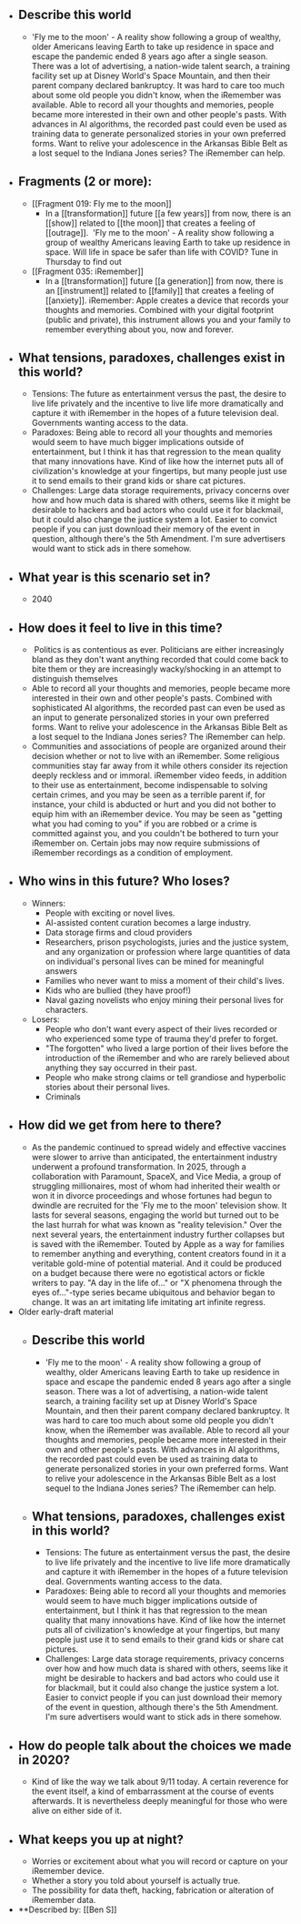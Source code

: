 - ## Describe this world
    - 'Fly me to the moon' - A reality show following a group of wealthy, older Americans leaving Earth to take up residence in space and escape the pandemic ended 8 years ago after a single season. There was a lot of advertising, a nation-wide talent search, a training facility set up at Disney World's Space Mountain, and then their parent company declared bankruptcy. It was hard to care too much about some old people you didn't know, when the iRemember was available. Able to record all your thoughts and memories, people became more interested in their own and other people's pasts. With advances in AI algorithms, the recorded past could even be used as training data to generate personalized stories in your own preferred forms. Want to relive your adolescence in the Arkansas Bible Belt as a lost sequel to the Indiana Jones series? The iRemember can help.
- ## Fragments (2 or more):
    - [[Fragment 019: Fly me to the moon]]
        - In a [[transformation]] future [[a few years]] from now, there is an [[show]] related to [[the moon]] that creates a feeling of [[outrage]].  'Fly me to the moon' - A reality show following a group of wealthy Americans leaving Earth to take up residence in space. Will life in space be safer than life with COVID? Tune in Thursday to find out
    - [[Fragment 035: iRemember]]
        - In a [[transformation]] future [[a generation]] from now, there is an [[instrument]] related to [[family]] that creates a feeling of [[anxiety]]. iRemember: Apple creates a device that records your thoughts and memories. Combined with your digital footprint (public and private), this instrument allows you and your family to remember everything about you, now and forever.
- ## What tensions, paradoxes, challenges exist in this world?
    - Tensions: The future as entertainment versus the past, the desire to live life privately and the incentive to live life more dramatically and capture it with iRemember in the hopes of a future television deal. Governments wanting access to the data.
    - Paradoxes: Being able to record all your thoughts and memories would seem to have much bigger implications outside of entertainment, but I think it has that regression to the mean quality that many innovations have. Kind of like how the internet puts all of civilization's knowledge at your fingertips, but many people just use it to send emails to their grand kids or share cat pictures.
    - Challenges: Large data storage requirements, privacy concerns over how and how much data is shared with others, seems like it might be desirable to hackers and bad actors who could use it for blackmail, but it could also change the justice system a lot. Easier to convict people if you can just download their memory of the event in question, although there's the 5th Amendment. I'm sure advertisers would want to stick ads in there somehow.
- ## What year is this scenario set in?
    - 2040
- ## How does it feel to live in this time?
    -  Politics is as contentious as ever. Politicians are either increasingly bland as they don't want anything recorded that could come back to bite them or they are increasingly wacky/shocking in an attempt to distinguish themselves 
    - Able to record all your thoughts and memories, people became more interested in their own and other people's pasts. Combined with sophisticated AI algorithms, the recorded past can even be used as an input to generate personalized stories in your own preferred forms. Want to relive your adolescence in the Arkansas Bible Belt as a lost sequel to the Indiana Jones series? The iRemember can help.
    - Communities and associations of people are organized around their decision whether or not to live with an iRemember. Some religious communities stay far away from it while others consider its rejection deeply reckless and or immoral. iRemember video feeds, in addition to their use as entertainment, become indispensable to solving certain crimes, and you may be seen as a terrible parent if, for instance, your child is abducted or hurt and you did not bother to equip him with an iRemember device. You may be seen as "getting what you had coming to you" if you are robbed or a crime is committed against you, and you couldn't be bothered to turn your iRemember on. Certain jobs may now require submissions of iRemember recordings as a condition of employment.
- ## Who wins in this future? Who loses?
    - Winners:
        - People with exciting or novel lives.
        - AI-assisted content curation becomes a large industry.
        - Data storage firms and cloud providers
        - Researchers, prison psychologists, juries and the justice system, and any organization or profession where large quantities of data on individual's personal lives can be mined for meaningful answers
        - Families who never want to miss a moment of their child's lives.
        - Kids who are bullied (they have proof!)
        - Naval gazing novelists who enjoy mining their personal lives for characters.
    - Losers:
        - People who don't want every aspect of their lives recorded or who experienced some type of trauma they'd prefer to forget.
        - "The forgotten" who lived a large portion of their lives before the introduction of the iRemember and who are rarely believed about anything they say occurred in their past.
        - People who make strong claims or tell grandiose and hyperbolic stories about their personal lives.
        - Criminals
- ## How did we get from here to there?
    - As the pandemic continued to spread widely and effective vaccines were slower to arrive than anticipated, the entertainment industry underwent a profound transformation. In 2025, through a collaboration with Paramount, SpaceX, and Vice Media, a group of struggling millionaires, most of whom had inherited their wealth or won it in divorce proceedings and whose fortunes had begun to dwindle are recruited for the 'Fly me to the moon' television show. It lasts for several seasons, engaging the world but turned out to be the last hurrah for what was known as "reality television." Over the next several years, the entertainment industry further collapses but is saved with the iRemember. Touted by Apple as a way for families to remember anything and everything, content creators found in it a veritable gold-mine of potential material. And it could be produced on a budget because there were no egotistical actors or fickle writers to pay. "A day in the life of..." or "X phenomena through the eyes of..."-type series became ubiquitous and behavior began to change. It was an art imitating life imitating art infinite regress.
- Older early-draft material
    - ## Describe this world
        - 'Fly me to the moon' - A reality show following a group of wealthy, older Americans leaving Earth to take up residence in space and escape the pandemic ended 8 years ago after a single season. There was a lot of advertising, a nation-wide talent search, a training facility set up at Disney World's Space Mountain, and then their parent company declared bankruptcy. It was hard to care too much about some old people you didn't know, when the iRemember was available. Able to record all your thoughts and memories, people became more interested in their own and other people's pasts. With advances in AI algorithms, the recorded past could even be used as training data to generate personalized stories in your own preferred forms. Want to relive your adolescence in the Arkansas Bible Belt as a lost sequel to the Indiana Jones series? The iRemember can help.
    - ## What tensions, paradoxes, challenges exist in this world?
        - Tensions: The future as entertainment versus the past, the desire to live life privately and the incentive to live life more dramatically and capture it with iRemember in the hopes of a future television deal. Governments wanting access to the data.
        - Paradoxes: Being able to record all your thoughts and memories would seem to have much bigger implications outside of entertainment, but I think it has that regression to the mean quality that many innovations have. Kind of like how the internet puts all of civilization's knowledge at your fingertips, but many people just use it to send emails to their grand kids or share cat pictures.
        - Challenges: Large data storage requirements, privacy concerns over how and how much data is shared with others, seems like it might be desirable to hackers and bad actors who could use it for blackmail, but it could also change the justice system a lot. Easier to convict people if you can just download their memory of the event in question, although there's the 5th Amendment. I'm sure advertisers would want to stick ads in there somehow.
- ## How do people talk about the choices we made in 2020?
    - Kind of like the way we talk about 9/11 today. A certain reverence for the event itself, a kind of embarrassment at the course of events afterwards. It is nevertheless deeply meaningful for those who were alive on either side of it.
- ## What keeps you up at night?
    - Worries or excitement about what you will record or capture on your iRemember device.
    - Whether a story you told about yourself is actually true.
    - The possibility for data theft, hacking, fabrication or alteration of iRemember data.
- **Described by: [[Ben S]]
